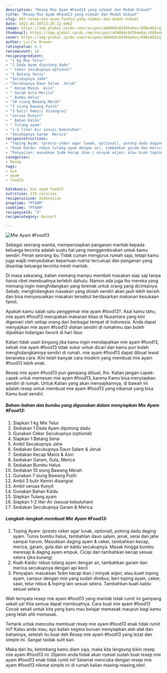 ```yaml
---
description: "Resep Mie Ayam #Food13 yang nikmat dan Mudah Dibuat"
title: "Resep Mie Ayam #Food13 yang nikmat dan Mudah Dibuat"
slug: 907-resep-mie-ayam-food13-yang-nikmat-dan-mudah-dibuat
date: 2021-01-30T23:26:22.696Z
image: https://img-global.cpcdn.com/recipes/abb0b9c0d394e6ac/680x482cq70/mie-ayam-food13-foto-resep-utama.jpg
thumbnail: https://img-global.cpcdn.com/recipes/abb0b9c0d394e6ac/680x482cq70/mie-ayam-food13-foto-resep-utama.jpg
cover: https://img-global.cpcdn.com/recipes/abb0b9c0d394e6ac/680x482cq70/mie-ayam-food13-foto-resep-utama.jpg
author: Lucile Brewer
ratingvalue: 4.3
reviewcount: 14
recipeingredient:
- "1 kg Mie Telur"
- "1 Dada Ayam dipotong dadu"
- " Ceker Secukupnya optional"
- "1 Batang Serai"
- "Secukupnya Jahe"
- "Secukupnya Daun Salam  Jeruk"
- " Kecap Manis  Asin"
- " Garam Gula Merica"
- " Bumbu Halus"
- "10 siung Bawang Merah"
- "7 siung Bawang Putih"
- "3 butir Kemiri disangrai"
- "seruas Kunyit"
- " Bahan Kaldu"
- " Tulang ayam"
- "1-2 liter Air sesuai kebutuhan"
- "Secukupnya Garam  Merica"
recipeinstructions:
- "Toping Ayam: (presto ceker agar lunak, optional), potong dadu daging ayam. Tumis bumbu halus, tambahlan daun salam, jeruk, serai dan jahe sampai harum. Masukkan daging ayam &amp; ceker, tambahkan kecap, merica, garam, gula dan air kaldu secukupnya. Masak hingga bumbu meresap &amp; daging ayam empuk. Cicipi dan tambahkan kecap sesuai selera (jika kurang)"
- "Kuah Kaldu: rebus tulang ayam dengan air, tambahkan garam dan merica secukupnya dengan api kecil"
- "Penyajian: masukkan 1sdm kecap ikan / minyak wijen; atau kuah toping ayam, campur dengan mie yang sudah direbus, beri toping ayam, ceker, sawi, telur rebus &amp; toping lain sesuai selera. Tambahkan kuah kaldu sesuai selera"
categories:
- Resep
tags:
- mie
- ayam
- food13

katakunci: mie ayam food13 
nutrition: 274 calories
recipecuisine: Indonesian
preptime: "PT40M"
cooktime: "PT60M"
recipeyield: "3"
recipecategory: Dessert

---
```



![Mie Ayam #Food13](https://img-global.cpcdn.com/recipes/abb0b9c0d394e6ac/680x482cq70/mie-ayam-food13-foto-resep-utama.jpg)

Sebagai seorang wanita, mempersiapkan panganan mantab kepada keluarga tercinta adalah suatu hal yang menggembirakan untuk kamu sendiri. Peran seorang ibu Tidak cuman mengurus rumah saja, tetapi kamu juga wajib menyediakan keperluan nutrisi tercukupi dan panganan yang disantap keluarga tercinta mesti mantab.

Di masa  sekarang, kalian memang mampu membeli masakan siap saji tanpa harus ribet membuatnya terlebih dahulu. Namun ada juga lho mereka yang memang ingin menghidangkan yang terenak untuk orang yang dicintainya. Sebab, menghidangkan masakan yang diolah sendiri akan jauh lebih bersih dan bisa menyesuaikan masakan tersebut berdasarkan makanan kesukaan famili. 



Apakah kamu salah satu penggemar mie ayam #food13?. Asal kamu tahu, mie ayam #food13 merupakan makanan khas di Nusantara yang kini digemari oleh setiap orang dari berbagai tempat di Indonesia. Anda dapat menyajikan mie ayam #food13 olahan sendiri di rumahmu dan boleh dijadikan hidangan favorit di hari libur.

Kalian tidak usah bingung jika kamu ingin mendapatkan mie ayam #food13, sebab mie ayam #food13 tidak sukar untuk dicari dan kamu pun boleh menghidangkannya sendiri di rumah. mie ayam #food13 dapat dibuat lewat beraneka cara. Kini telah banyak cara modern yang membuat mie ayam #food13 lebih enak.

Resep mie ayam #food13 pun gampang dibuat, lho. Kalian jangan capek-capek untuk memesan mie ayam #food13, karena Kamu bisa menyiapkan sendiri di rumah. Untuk Kalian yang akan menyajikannya, di bawah ini adalah resep untuk membuat mie ayam #food13 yang nikamat yang bisa Kamu buat sendiri.

<!--inarticleads1-->

##### Bahan-bahan dan bumbu yang digunakan dalam menyiapkan Mie Ayam #Food13:

1. Siapkan 1 kg Mie Telur
1. Sediakan 1 Dada Ayam dipotong dadu
1. Gunakan  Ceker Secukupnya (optional)
1. Siapkan 1 Batang Serai
1. Ambil Secukupnya Jahe
1. Sediakan Secukupnya Daun Salam &amp; Jeruk
1. Sediakan  Kecap Manis &amp; Asin
1. Sediakan  Garam, Gula, Merica
1. Sediakan  Bumbu Halus
1. Sediakan 10 siung Bawang Merah
1. Gunakan 7 siung Bawang Putih
1. Ambil 3 butir Kemiri disangrai
1. Ambil seruas Kunyit
1. Gunakan  Bahan Kaldu
1. Siapkan  Tulang ayam
1. Siapkan 1-2 liter Air (sesuai kebutuhan)
1. Sediakan Secukupnya Garam &amp; Merica




<!--inarticleads2-->

##### Langkah-langkah membuat Mie Ayam #Food13:

1. Toping Ayam: (presto ceker agar lunak, optional), potong dadu daging ayam. Tumis bumbu halus, tambahlan daun salam, jeruk, serai dan jahe sampai harum. Masukkan daging ayam &amp; ceker, tambahkan kecap, merica, garam, gula dan air kaldu secukupnya. Masak hingga bumbu meresap &amp; daging ayam empuk. Cicipi dan tambahkan kecap sesuai selera (jika kurang)
1. Kuah Kaldu: rebus tulang ayam dengan air, tambahkan garam dan merica secukupnya dengan api kecil
1. Penyajian: masukkan 1sdm kecap ikan / minyak wijen; atau kuah toping ayam, campur dengan mie yang sudah direbus, beri toping ayam, ceker, sawi, telur rebus &amp; toping lain sesuai selera. Tambahkan kuah kaldu sesuai selera




Wah ternyata resep mie ayam #food13 yang mantab tidak rumit ini gampang sekali ya! Kita semua dapat membuatnya. Cara buat mie ayam #food13 Cocok sekali untuk kita yang baru mau belajar memasak maupun bagi kamu yang telah ahli memasak.

Tertarik untuk mencoba membuat resep mie ayam #food13 enak tidak rumit ini? Kalau anda mau, ayo kalian segera buruan menyiapkan alat-alat dan bahannya, setelah itu buat deh Resep mie ayam #food13 yang lezat dan simple ini. Sangat taidak sulit kan. 

Maka dari itu, ketimbang kamu diam saja, maka kita langsung bikin resep mie ayam #food13 ini. Dijamin anda tiidak akan nyesel sudah buat resep mie ayam #food13 enak tidak rumit ini! Selamat mencoba dengan resep mie ayam #food13 nikmat simple ini di rumah kalian masing-masing,oke!.

